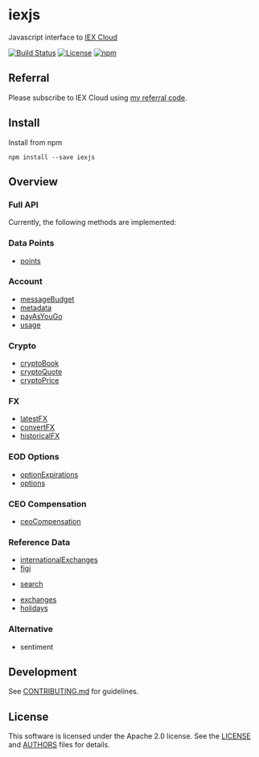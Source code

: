 # iexjs

Javascript interface to [IEX Cloud](https://iexcloud.io/docs/api/)

[![Build Status](https://github.com/timkpaine/iexjs/workflows/Build%20Status/badge.svg?branch=main)](https://github.com/timkpaine/iexjs/actions?query=workflow%3A%22Build+Status%22)
[![License](https://img.shields.io/github/license/timkpaine/iexjs.svg)](https://github.com/timkpaine/iexjs/)
[![npm](https://img.shields.io/npm/v/iexjs)](https://www.npmjs.com/package/iexjs)

## Referral

Please subscribe to IEX Cloud using [my referral code](https://iexcloud.io/s/6332a3c3 ).

## Install

Install from npm

`npm install --save iexjs`

## Overview

### Full API
Currently, the following methods are implemented:

### Data Points

- [points](https://iexcloud.io/docs/api/#data-points)

### Account

- [messageBudget](https://iexcloud.io/docs/api/#message-budget)
- [metadata](https://iexcloud.io/docs/api/#metadata)
- [payAsYouGo](https://iexcloud.io/docs/api/#pay-as-you-go)
- [usage](https://iexcloud.io/docs/api/#usage)

<!-- ### Stocks -->

<!-- #### Stock Prices -->

<!-- - [book](https://iexcloud.io/docs/api/#book) -->
<!-- - [chart](https://iexcloud.io/docs/api/#charts) -->
<!-- - [delayedQuote](https://iexcloud.io/docs/api/#delayed-quote) -->
<!-- - [intraday](https://iexcloud.io/docs/api/#intraday-prices) -->
<!-- - [largestTrades](https://iexcloud.io/docs/api/#largest-trades) -->
<!-- - [ohlc](https://iexcloud.io/docs/api/#open-close-price) -->
<!-- - [marketOhlc](https://iexcloud.io/docs/api/#open-close-price) -->
<!-- - [yesterday (previous day price)](https://iexcloud.io/docs/api/#previous-day-price) -->
<!-- - [marketYesterday](https://iexcloud.io/docs/api/#previous-day-price) -->
<!-- - [price](https://iexcloud.io/docs/api/#price-only) -->
<!-- - [quote](https://iexcloud.io/docs/api/#quote) -->
<!-- - [volumeByVenue](https://iexcloud.io/docs/api/#volume-by-venue) -->

<!-- #### Stock Profiles -->

<!-- - [company](https://iexcloud.io/docs/api/#company) -->
<!-- - [insiderRoster](https://iexcloud.io/docs/api/#insider-roster) -->
<!-- - [insiderSummary](https://iexcloud.io/docs/api/#insider-summary) -->
<!-- - [insiderTransactions](https://iexcloud.io/docs/api/#insider-transactions) -->
<!-- - [logo](https://iexcloud.io/docs/api/#logo) -->
<!-- - [logoPNG](https://iexcloud.io/docs/api/#logo) -->
<!-- - [logoNotebook](https://iexcloud.io/docs/api/#logo) -->
<!-- - [peers](https://iexcloud.io/docs/api/#peer-groups) -->

<!-- #### Stock Fundamentals -->

<!-- - [balanceSheet](https://iexcloud.io/docs/api/#balance-sheet) -->
<!-- - [cashFlow](https://iexcloud.io/docs/api/#cash-flow) -->
<!-- - [dividendsBasic](https://iexcloud.io/docs/api/#dividends-basic) -->
<!-- - [earnings](https://iexcloud.io/docs/api/#earnings) -->
<!-- - [financials](https://iexcloud.io/docs/api/#financials) -->
<!-- - [incomeStatement](https://iexcloud.io/docs/api/#income-statement) -->
<!-- - [tenQ](https://iexcloud.io/docs/api/#financials-as-reported) -->
<!-- - [tenK](https://iexcloud.io/docs/api/#financials-as-reported) -->
<!-- - [stockSplits](https://iexcloud.io/docs/api/#splits-basic) -->

<!-- #### Stock Research -->

<!-- - [advancedStats](https://iexcloud.io/docs/api/#advanced-stats) -->
<!-- - [analystRecommendations](https://iexcloud.io/docs/api/#analyst-recommendations) -->
<!-- - [estimates](https://iexcloud.io/docs/api/#estimates) -->
<!-- - [fundOwnership](https://iexcloud.io/docs/api/#fund-ownership) -->
<!-- - [institutionalOwnership](https://iexcloud.io/docs/api/#institutional-ownership) -->
<!-- - [keyStats](https://iexcloud.io/docs/api/#key-stats) -->
<!-- - [priceTarget](https://iexcloud.io/docs/api/#price-target) -->
<!-- - [technicals](https://iexcloud.io/docs/api/#technical-indicators) -->

<!-- #### Corporate Actions -->

<!-- - [bonusIssue](https://iexcloud.io/docs/api/#bonus-issue) -->
<!-- - [distribution](https://iexcloud.io/docs/api/#distribution) -->
<!-- - [dividends](https://iexcloud.io/docs/api/#dividends) -->
<!-- - [returnOfCapital](https://iexcloud.io/docs/api/#return-of-capital) -->
<!-- - [rightsIssue](https://iexcloud.io/docs/api/#rights-issue) -->
<!-- - [rightToPurchase](https://iexcloud.io/docs/api/#right-to-purchase) -->
<!-- - [securityReclassification](https://iexcloud.io/docs/api/#security-reclassification) -->
<!-- - [securitySwap](https://iexcloud.io/docs/api/#security-swap) -->
<!-- - [spinoff](https://iexcloud.io/docs/api/#spinoff) -->
<!-- - [splits](https://iexcloud.io/docs/api/#splits) -->

<!-- #### Market Info -->

<!-- - [collections](https://iexcloud.io/docs/api/#collections) -->
<!-- - [earningsToday](https://iexcloud.io/docs/api/#earnings-today) -->
<!-- - [ipoToday](https://iexcloud.io/docs/api/#ipo-calendar) -->
<!-- - [ipoUpcoming](https://iexcloud.io/docs/api/#ipo-calendar) -->
<!-- - [list](https://iexcloud.io/docs/api/#list) -->
<!-- - [marketVolume](https://iexcloud.io/docs/api/#market-volume-u-s) -->
<!-- - [sectorPerformance](https://iexcloud.io/docs/api/#sector-performance) -->
<!-- - [upcomingEvents](https://iexcloud.io/docs/api/#upcoming-events) -->
<!-- - [upcomingEarnings](https://iexcloud.io/docs/api/#upcoming-events) -->
<!-- - [upcomingDividends](https://iexcloud.io/docs/api/#upcoming-events) -->
<!-- - [upcomingSplits](https://iexcloud.io/docs/api/#upcoming-events) -->
<!-- - [upcomingIPOs](https://iexcloud.io/docs/api/#upcoming-events) -->

<!-- #### News -->

<!-- - [news](https://iexcloud.io/docs/api/#news) -->
<!-- - [marketNews](https://iexcloud.io/docs/api/#news) -->

<!-- #### Time Series -->

<!-- - [timeSeriesInventory](https://iexcloud.io/docs/api/#time-series) -->
<!-- - [timeSeries](https://iexcloud.io/docs/api/#time-series) -->

<!-- #### Bulk -->

<!-- - batch -->

<!-- #### Old/Unknown/Deprecated -->

<!-- - spread -->
<!-- - shortInterest -->
<!-- - marketShortInterest -->
<!-- - relevant -->

### Crypto

- [cryptoBook](https://iexcloud.io/docs/api/#cryptocurrency-book)
- [cryptoQuote](https://iexcloud.io/docs/api/#cryptocurrency-quote)
- [cryptoPrice](https://iexcloud.io/docs/api/#cryptocurrency-price)

### FX

- [latestFX](https://iexcloud.io/docs/api/#latest-currency-rates)
- [convertFX](https://iexcloud.io/docs/api/#currency-conversion)
- [historicalFX](https://iexcloud.io/docs/api/#historical-daily)

### EOD Options

- [optionExpirations](https://iexcloud.io/docs/api/#end-of-day-options)
- [options](https://iexcloud.io/docs/api/#end-of-day-options)

### CEO Compensation

- [ceoCompensation](https://iexcloud.io/docs/api/#ceo-compensation)

<!-- ### Treasuries -->

<!-- #### Daily Treasury Rates -->

<!-- - [thirtyYear](https://iexcloud.io/docs/api/#daily-treasury-rates) -->
<!-- - [twentyYear](https://iexcloud.io/docs/api/#daily-treasury-rates) -->
<!-- - [tenYear](https://iexcloud.io/docs/api/#daily-treasury-rates) -->
<!-- - [fiveYear](https://iexcloud.io/docs/api/#daily-treasury-rates) -->
<!-- - [twoYear](https://iexcloud.io/docs/api/#daily-treasury-rates) -->
<!-- - [oneYear](https://iexcloud.io/docs/api/#daily-treasury-rates) -->
<!-- - [sixMonth](https://iexcloud.io/docs/api/#daily-treasury-rates) -->
<!-- - [threeMonth](https://iexcloud.io/docs/api/#daily-treasury-rates) -->
<!-- - [oneMonth](https://iexcloud.io/docs/api/#daily-treasury-rates) -->

<!-- ### Commodities -->

<!-- - [wti](https://iexcloud.io/docs/api/#oil-prices) -->
<!-- - [brent](https://iexcloud.io/docs/api/#oil-prices) -->
<!-- - [natgas](https://iexcloud.io/docs/api/#natural-gas-price) -->
<!-- - [heatoil](https://iexcloud.io/docs/api/#heating-oil-prices) -->
<!-- - [jet](https://iexcloud.io/docs/api/#jet-fuel-prices) -->
<!-- - [diesel](https://iexcloud.io/docs/api/#diesel-price) -->
<!-- - [gasreg](https://iexcloud.io/docs/api/#gas-prices) -->
<!-- - [gasmid](https://iexcloud.io/docs/api/#gas-prices) -->
<!-- - [gasprm](https://iexcloud.io/docs/api/#gas-prices) -->
<!-- - [propane](https://iexcloud.io/docs/api/#propane-prices) -->

<!-- ### Economic Data -->

<!-- - [cdnj](https://iexcloud.io/docs/api/#cd-rates) -->
<!-- - [cdj](https://iexcloud.io/docs/api/#cd-rates) -->
<!-- - [cpi](https://iexcloud.io/docs/api/#consumer-price-index) -->
<!-- - [creditcard](https://iexcloud.io/docs/api/#credit-card-interest-rate) -->
<!-- - [fedfunds](https://iexcloud.io/docs/api/#federal-fund-rates) -->
<!-- - [gdp](https://iexcloud.io/docs/api/#real-gdp) -->
<!-- - [institutionalMoney](https://iexcloud.io/docs/api/#institutional-money-funds) -->
<!-- - [initialClaims](https://iexcloud.io/docs/api/#initial-claims) -->
<!-- - [indpro](https://iexcloud.io/docs/api/#industrial-production-index) -->
<!-- - [us30](https://iexcloud.io/docs/api/#mortgage-rates) -->
<!-- - [us15](https://iexcloud.io/docs/api/#mortgage-rates) -->
<!-- - [us5](https://iexcloud.io/docs/api/#mortgage-rates) -->
<!-- - [housing](https://iexcloud.io/docs/api/#total-housing-starts) -->
<!-- - [payroll](https://iexcloud.io/docs/api/#total-payrolls) -->
<!-- - [vehicles](https://iexcloud.io/docs/api/#total-vehicle-sales) -->
<!-- - [retailMoney](https://iexcloud.io/docs/api/#retail-money-funds) -->
<!-- - [unemployment](https://iexcloud.io/docs/api/#unemployment-rate) -->
<!-- - [recessionProb](https://iexcloud.io/docs/api/#us-recession-probabilities) -->

### Reference Data

<!-- - [cryptoSymbols](https://iexcloud.io/docs/api/#cryptocurrency-symbols) -->
<!-- - [cryptoSymbolsList](https://iexcloud.io/docs/api/#cryptocurrency-symbols) -->
<!-- - [fxSymbols](https://iexcloud.io/docs/api/#fx-symbols) -->
<!-- - [fxSymbolsList](https://iexcloud.io/docs/api/#fx-symbols) -->
<!-- - [iexSymbols](https://iexcloud.io/docs/api/#iex-symbols) -->
<!-- - [iexSymbolsList](https://iexcloud.io/docs/api/#iex-symbols) -->
<!-- - [internationalSymbols](https://iexcloud.io/docs/api/#international-symbols) -->
<!-- - [internationalSymbolsList](https://iexcloud.io/docs/api/#international-symbols) -->
- [internationalExchanges](https://iexcloud.io/docs/api/#international-exchanges)
- [figi](https://iexcloud.io/docs/api/#figi-mapping)
<!-- - [mutualFundSymbols](https://iexcloud.io/docs/api/#mutual-fund-symbols) -->
<!-- - [mutualFundSymbolsList](https://iexcloud.io/docs/api/#mutual-fund-symbols) -->
<!-- - [optionsSymbols](https://iexcloud.io/docs/api/#options-symbols) -->
<!-- - [optionsSymbolsList](https://iexcloud.io/docs/api/#options-symbols) -->
<!-- - [otcSymbols](https://iexcloud.io/docs/api/#otc-symbols) -->
<!-- - [otcSymbolsList](https://iexcloud.io/docs/api/#otc-symbols) -->
<!-- - [sectors](https://iexcloud.io/docs/api/#sectors) -->
- [search](https://iexcloud.io/docs/api/#search)
<!-- - [symbols](https://iexcloud.io/docs/api/#symbols) -->
<!-- - [symbolsList](https://iexcloud.io/docs/api/#symbols) -->
<!-- - [tags](https://iexcloud.io/docs/api/#tags) -->
- [exchanges](https://iexcloud.io/docs/api/#u-s-exchanges)
- [holidays](https://iexcloud.io/docs/api/#u-s-holidays-and-trading-dates)
<!-- - [isinLookup](https://iexcloud.io/docs/api/#isin-mapping) -->

<!-- ### Other Reference -->

<!-- - corporateActions -->
<!-- - refDividends -->
<!-- - nextDayExtDate -->
<!-- - directory -->
<!-- - [calendar](https://iexcloud.io/docs/api/#calendar) -->

<!-- ### IEX Data -->

<!-- #### TOPS -->

<!-- - [deep](https://iexcloud.io/docs/api/#deep) -->
<!-- - [auction](https://iexcloud.io/docs/api/#deep-auction) -->
<!-- - [bookDeep](https://iexcloud.io/docs/api/#deep-book) -->
<!-- - [opHaltStatus](https://iexcloud.io/docs/api/#deep-operational-halt-status) -->
<!-- - [officialPrice](https://iexcloud.io/docs/api/#deep-official-price) -->
<!-- - [securityEvent](https://iexcloud.io/docs/api/#deep-security-event) -->
<!-- - [ssrStatus](https://iexcloud.io/docs/api/#deep-short-sale-price-test-status) -->
<!-- - [systemEvent](https://iexcloud.io/docs/api/#deep-system-event) -->
<!-- - [trades](https://iexcloud.io/docs/api/#deep-trades) -->
<!-- - [tradeBreak](https://iexcloud.io/docs/api/#deep-trade-break) -->
<!-- - [tradingStatus](https://iexcloud.io/docs/api/#deep-trading-status) -->
<!-- - [last](https://iexcloud.io/docs/api/#last) -->
<!-- - [threshold](https://iexcloud.io/docs/api/#listed-regulation-sho-threshold-securities-list-in-dev) -->
<!-- - [tops](https://iexcloud.io/docs/api/#tops) -->

<!-- #### Stats -->

<!-- - daily -->
<!-- - summary -->
<!-- - systemStats -->
<!-- - recent -->
<!-- - records -->

### Alternative

- sentiment

<!-- ## Streaming Data -->

<!-- ### SSE Streaming -->

<!-- - [topsSSE](https://iexcloud.io/docs/api/#sse-streaming) -->
<!-- - [lastSSE](https://iexcloud.io/docs/api/#sse-streaming) -->
<!-- - [deepSSE](https://iexcloud.io/docs/api/#sse-streaming) -->
<!-- - [tradesSSE](https://iexcloud.io/docs/api/#sse-streaming) -->
<!-- - [auctionSSE](https://iexcloud.io/docs/api/#sse-streaming) -->
<!-- - [bookSSE](https://iexcloud.io/docs/api/#sse-streaming) -->
<!-- - [opHaltStatusSSE](https://iexcloud.io/docs/api/#sse-streaming) -->
<!-- - [officialPriceSSE](https://iexcloud.io/docs/api/#sse-streaming) -->
<!-- - [securityEventSSE](https://iexcloud.io/docs/api/#sse-streaming) -->
<!-- - [ssrStatusSSE](https://iexcloud.io/docs/api/#sse-streaming) -->
<!-- - [systemEventSSE](https://iexcloud.io/docs/api/#sse-streaming) -->
<!-- - [tradeBreaksSSE](https://iexcloud.io/docs/api/#sse-streaming) -->
<!-- - [tradingStatusSSE](https://iexcloud.io/docs/api/#sse-streaming) -->

<!-- ### Stocks -->

<!-- - [stocksUSNoUTPSSE](https://iexcloud.io/docs/api/#sse-streaming) -->
<!-- - [stocksUSSSE](https://iexcloud.io/docs/api/#sse-streaming) -->
<!-- - [stocksUS1SecondSSE](https://iexcloud.io/docs/api/#sse-streaming) -->
<!-- - [stocksUS5SecondSSE](https://iexcloud.io/docs/api/#sse-streaming) -->
<!-- - [stocksUS1MinuteSSE](https://iexcloud.io/docs/api/#sse-streaming) -->

<!-- ### News -->

<!-- - [newsSSE](https://iexcloud.io/docs/api/#streaming-news) -->

<!-- ### Sentiment -->

<!-- - sentimentSSE -->

<!-- ### FX -->

<!-- - fxSSE -->
<!-- - forex1SecondSSE -->
<!-- - forex5SecondSSE -->
<!-- - forex1MinuteSSE -->

<!-- ### Crypto -->

<!-- - cryptoBookSSE -->
<!-- - cryptoEventsSSE -->
<!-- - cryptoQuotesSSE -->

<!-- ## Premium Data -->

<!-- ### Wall Street Horizon -->

<!-- - [analystDays](https://iexcloud.io/docs/api/#analyst-days) -->
<!-- - [boardOfDirectorsMeeting](https://iexcloud.io/docs/api/#board-of-directors-meeting) -->
<!-- - [businessUpdates](https://iexcloud.io/docs/api/#business-updates) -->
<!-- - [buybacks](https://iexcloud.io/docs/api/#buybacks) -->
<!-- - [capitalMarketsDay](https://iexcloud.io/docs/api/#capital-markets-day) -->
<!-- - [companyTravel](https://iexcloud.io/docs/api/#company-travel) -->
<!-- - [filingDueDates](https://iexcloud.io/docs/api/#filing-due-dates) -->
<!-- - [fiscalQuarterEnd](https://iexcloud.io/docs/api/#fiscal-quarter-end) -->
<!-- - [forum](https://iexcloud.io/docs/api/#forum) -->
<!-- - [generalConference](https://iexcloud.io/docs/api/#general-conference) -->
<!-- - [fdaAdvisoryCommitteeMeetings](https://iexcloud.io/docs/api/#fda-advisory-committee-meetings) -->
<!-- - [holidaysWSH](https://iexcloud.io/docs/api/#holidays) -->
<!-- - [indexChanges](https://iexcloud.io/docs/api/#index-changes) -->
<!-- - [iposWSH](https://iexcloud.io/docs/api/#ipos) -->
<!-- - [legalActions](https://iexcloud.io/docs/api/#legal-actions) -->
<!-- - [mergersAndAcquisitions](https://iexcloud.io/docs/api/#mergers-acquisitions) -->
<!-- - [productEventsDF](https://iexcloud.io/docs/api/#product-events) -->
<!-- - [researchAndDevelopmentDays](https://iexcloud.io/docs/api/#research-and-development-days) -->
<!-- - [sameStoreSales](https://iexcloud.io/docs/api/#same-store-sales) -->
<!-- - [secondaryOfferings](https://iexcloud.io/docs/api/#secondary-offerings) -->
<!-- - [seminars](https://iexcloud.io/docs/api/#seminars) -->
<!-- - [shareholderMeetings](https://iexcloud.io/docs/api/#shareholder-meetings) -->
<!-- - [summitMeetings](https://iexcloud.io/docs/api/#summit-meetings) -->
<!-- - [tradeShows](https://iexcloud.io/docs/api/#trade-shows) -->
<!-- - [witchingHours](https://iexcloud.io/docs/api/#witching-hours) -->
<!-- - [workshops](https://iexcloud.io/docs/api/#workshops) -->

<!-- ### Fraud Factors -->

<!-- - [similarityIndex](https://iexcloud.io/docs/api/#similiarity-index) -->
<!-- - [nonTimelyFilings](https://iexcloud.io/docs/api/#non-timely-filings) -->

<!-- ### Extract Alpha -->

<!-- - [cam1](https://iexcloud.io/docs/api/#cross-asset-model-1) -->
<!-- - [esgCFPBComplaints](https://iexcloud.io/docs/api/#esg-cfpb-complaints) -->
<!-- - [esgCPSCRecalls](https://iexcloud.io/docs/api/#esg-cpsc-recalls) -->
<!-- - [esgDOLVisaApplications](https://iexcloud.io/docs/api/#esg-dol-visa-applications) -->
<!-- - [esgEPAEnforcements](https://iexcloud.io/docs/api/#esg-epa-enforcements) -->
<!-- - [esgEPAMilestones](https://iexcloud.io/docs/api/#esg-epa-milestones) -->
<!-- - [esgFECIndividualCampaingContributions](https://iexcloud.io/docs/api/#esg-fec-individual-campaign-contributions) -->
<!-- - [esgOSHAInspections](https://iexcloud.io/docs/api/#esg-osha-inspections) -->
<!-- - [esgSenateLobbying](https://iexcloud.io/docs/api/#esg-senate-lobbying) -->
<!-- - [esgUSASpending](https://iexcloud.io/docs/api/#esg-usa-spending) -->
<!-- - [esgUSPTOPatentApplications](https://iexcloud.io/docs/api/#esg-uspto-patent-applications) -->
<!-- - [esgUSPTOPatentGrants](https://iexcloud.io/docs/api/#esg-uspto-patent-grants) -->
<!-- - [tacticalModel1](https://iexcloud.io/docs/api/#tactical-model-1) -->

<!-- ### Precision Alpha -->

<!-- - [precisionAlphaPriceDynamics](https://iexcloud.io/docs/api/#precision-alpha-price-dynamics) -->

<!-- ### BRAIN Company -->

<!-- - [brain30DaySentiment](https://iexcloud.io/docs/api/#brain-companys-30-day-sentiment-indicator) -->
<!-- - [brain7DaySentiment](https://iexcloud.io/docs/api/#brain-companys-7-day-sentiment-indicator) -->
<!-- - [brain21DayMLReturnRanking](https://iexcloud.io/docs/api/#brain-companys-21-day-machine-learning-estimated-return-ranking) -->
<!-- - [brain10DayMLReturnRanking](https://iexcloud.io/docs/api/#brain-companys-10-day-machine-learning-estimated-return-ranking) -->
<!-- - [brain5DayMLReturnRanking](https://iexcloud.io/docs/api/#brain-companys-5-day-machine-learning-estimated-return-ranking) -->
<!-- - [brain3DayMLReturnRanking](https://iexcloud.io/docs/api/#brain-companys-3-day-machine-learning-estimated-return-ranking) -->
<!-- - [brain2DayMLReturnRanking](https://iexcloud.io/docs/api/#brain-companys-2-day-machine-learning-estimated-return-ranking) -->
<!-- - [brainLanguageMetricsOnCompanyFilingsAll](https://iexcloud.io/docs/api/#brain-companys-language-metrics-on-company-filings-quarterly-and-annual) -->
<!-- - [brainLanguageMetricsOnCompanyFilings](https://iexcloud.io/docs/api/#brain-companys-language-metrics-on-company-filings-annual-only) -->
<!-- - [brainLanguageMetricsOnCompanyFilingsDifferenceAll](https://iexcloud.io/docs/api/#brain-companys-differences-in-language-metrics-on-company-annual-filings-from-prior-year) -->
<!-- - [brainLanguageMetricsOnCompanyFilingsDifference](https://iexcloud.io/docs/api/#brain-companys-differences-in-language-metrics-on-company-annual-filings-from-prior-year) -->

<!-- ### Kavout -->

<!-- - [kScore](https://iexcloud.io/docs/api/#k-score-for-us-equities) -->
<!-- - [kScoreChina](https://iexcloud.io/docs/api/#k-score-for-china-a-shares) -->

<!-- ### Audit Analytics -->

<!-- - [accountingQualityAndRiskMatrix](https://iexcloud.io/docs/api/#audit-analytics-accounting-quality-and-risk-matrix) -->
<!-- - [directorAndOfficerChanges](https://iexcloud.io/docs/api/#audit-analytics-director-and-officer-changes) -->

<!-- ### ValuEngine -->

<!-- - [valuEngineStockResearchReport](https://iexcloud.io/docs/api/#valuengine-stock-research-report) -->

<!-- ### StockTwits Sentiment -->

<!-- - [socialSentiment](https://iexcloud.io/docs/api/#social-sentiment) -->

## Development

See [CONTRIBUTING.md](./CONTRIBUTING.md) for guidelines.

## License

This software is licensed under the Apache 2.0 license. See the
[LICENSE](LICENSE) and [AUTHORS](AUTHORS) files for details.
